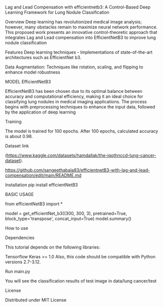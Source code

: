 Lag and Lead Compensation with efficientnetb3: A Control-Based Deep Learning Framework for Lung Nodule Classification


Overview
Deep learning has revolutionized medical image analysis; however, many obstacles remain to maximize neural network performance. This proposed work presents an innovative control-theoretic approach that integrates Lag and Lead compensation into EfficientNetB3 to improve lung nodule classification

Features
Deep learning techniques -  Implementations of state-of-the-art architectures such as EfficientNet b3.

Data Augmentation: Techniques like rotation, scaling, and flipping to enhance model robustness


MODEL EfficientNetB3

EfficientNetB3 has been chosen due to its optimal balance between accuracy and computational efficiency, making it an ideal choice for classifying lung nodules in medical imaging applications. The process begins with preprocessing techniques to enhance the input data, followed by the application of deep learning 

Training

The model is trained for 100 epochs.
After 100 epochs, calculated accuracy is about 0.98.

Dataset link

(https://www.kaggle.com/datasets/hamdallak/the-iqothnccd-lung-cancer-dataset). 


https://github.com/sangeethabala83/efficientnetB3-with-lag-and-lead-compensation/edit/main/README.md

Installation
pip install efficientNetB3

BASIC USAGE

from efficientNetB3 import *

model = get_efficientNet_b3((300, 300, 3), pretrained=True, block_type='transpose', concat_input=True)
model.summary()

How to use

Dependencies

This tutorial depends on the following libraries:

Tensorflow
Keras >= 1.0
Also, this code should be compatible with Python versions 2.7-3.12.

Run main.py

You will see the classification results of test image in data/lung cancer/test

License

Distributed under MIT License 

